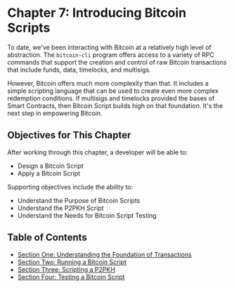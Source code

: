 # Chapter 7: Introducing Bitcoin Scripts

To date, we've been interacting with Bitcoin at a relatively high level of abstraction. The `bitcoin-cli` program offers access to a variety of RPC commands that support the creation and control of raw Bitcoin transactions that include funds, data, timelocks, and multisigs.

However, Bitcoin offers much more complexity than that. It includes a simple scripting language that can be used to create even more complex redemption conditions. If multisigs and timelocks provided the bases of Smart Contracts, then Bitcoin Script builds high on that foundation. It's the next step in empowering Bitcoin.

## Objectives for This Chapter

After working through this chapter, a developer will be able to:

   * Design a Bitcoin Script
   * Apply a Bitcoin Script
   
Supporting objectives include the ability to:

   * Understand the Purpose of Bitcoin Scripts
   * Understand the P2PKH Script
   * Understand the Needs for Bitcoin Script Testing
   
## Table of Contents

* [Section One: Understanding the Foundation of Transactions](07_1_Understanding_the_Foundation_of_Transactions.md)
* [Section Two: Running a Bitcoin Script](07_2_Running_a_Bitcoin_Script.md)
* [Section Three: Scripting a P2PKH](07_3_Scripting_a_P2PKH.md)
* [Section Four: Testing a Bitcoin Script](07_4_Testing_a_Bitcoin_Script.md)
